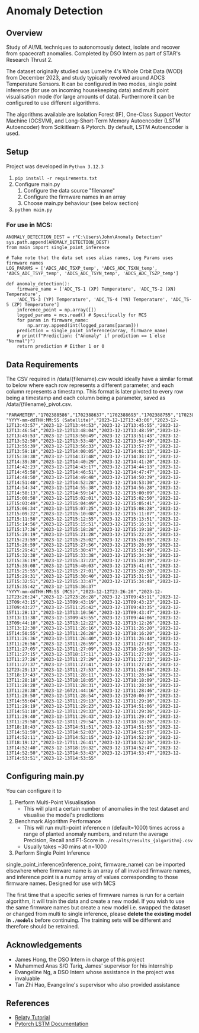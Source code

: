 # Anomaly Detection
## Overview
Study of AI/ML techniques to autonomously detect, isolate and recover from spacecraft anomalies. Completed by DSO Intern as part of STAR's Research Thrust 2.

The dataset originally studied was Lumelite 4's Whole Orbit Data (WOD) from December 2023, and study typically revolved around ADCS Temperature Sensors. It can be configured in two modes, single point inference (for use on incoming housekeeping data) and multi point visualisation mode (for large amounts of data). Furthermore it can be configured to use different algorithms. 

The algorithms available are Isolation Forest (IF), One-Class Support Vector Machine (OCSVM), and Long-Short-Term Memory Autoencoder (LSTM Autoencoder) from Scikitlearn & Pytorch. By default, LSTM Autoencoder is used.

## Setup
Project was developed in ```Python 3.12.3```
1. ```pip install -r requirements.txt```
2. Configure main.py
    1. Configure the data source "filename"
    2. Configure the firmware names in an array
    3. Choose main.py behaviour (see below section)
3. ```python main.py```

### For use in MCS:
```
ANOMALY_DETECTION_DEST = r"C:\Users\John\Anomaly Detection"
sys.path.append(ANOMALY_DETECTION_DEST)
from main import single_point_inference

# Take note that the data set uses alias names, Log Params uses firmware names
LOG_PARAMS = ['ADCS_ADC_TSXP_temp', 'ADCS_ADC_TSXN_temp', 'ADCS_ADC_TSYP_temp', 'ADCS_ADC_TSYN_temp', 'ADCS_ADC_TSZP_temp']

def anomaly_detection():
    firmware_name = ['ADC_TS-1 (XP) Temperature', 'ADC_TS-2 (XN) Temperature',
    'ADC_TS-3 (YP) Temperature', 'ADC_TS-4 (YN) Temperature', 'ADC_TS-5 (ZP) Temperature']
    inference_point = np.array([])
    logged_params = mcs.read() # Specifically for MCS
    for param in firmware_name:
        np.array.append(int(logged_params[param]))
    prediction = single_point_inference(array, firmware_name)
    # print(f"Prediction: {"Anomaly" if prediction == 1 else "Normal"}")
    return prediction # Either 1 or 0
```

## Data Requirements
The CSV required in /data/{filename}.csv would ideally have a similar format to below where each row represents a different parameter, and each column represents a timestamp. This format is later pivoted to every row being a timestamp and each column being a parameter, saved as /data/{filename}_pivot.csv. 
```
"PARAMETER","1702388586","1702388637","1702388693","1702388755","1702388814","1702388884","1702388939","1702388993","1702389049","1702389103","1702389170","1702389228","1702389289","1702389339","1702389393","1702389457","1702389558","1702389605","1702389673","1702395518","1702391868","1702391917","1702391970","1702392029","1702392080","1702392143","1702392197","1702392253","1702392358","1702392411","1702392467","1702392530","1702392588","1702392639","1702392700","1702392748","1702392810","1702392874","1702392938","1702392988","1702393093","1702393154","1702393209","1702393258","1702393321","1702393370","1702393429","1702393489","1702393541","1702393594","1702393645","1702393708","1702393762","1702393808","1702393867","1702393918","1702393975","1702394031","1702394096","1702394151","1702394191","1702394256","1702394308","1702394358","1702394419","1702394488","1702394545","1702394639","1702394702","1702394765","1702394819","1702394876","1702394919","1702394981","1702395047","1702395109","1702395158","1702395218","1702395278","1702395379","1702395443","1702395499","1702395548","1702395603","1702395661","1702394755","1702394821","1702394900","1702394971","1702395040","1702395111","1702395171","1702395227","1702395288","1702395342","1702395397"
"YYYY-mm-ddTHH:MM:SS (Satellite)","2023-12-12T13:43:06","2023-12-12T13:43:57","2023-12-12T13:44:53","2023-12-12T13:45:55","2023-12-12T13:46:54","2023-12-12T13:48:04","2023-12-12T13:48:59","2023-12-12T13:49:53","2023-12-12T13:50:49","2023-12-12T13:51:43","2023-12-12T13:52:50","2023-12-12T13:53:48","2023-12-12T13:54:49","2023-12-12T13:55:39","2023-12-12T13:56:33","2023-12-12T13:57:37","2023-12-12T13:59:18","2023-12-12T14:00:05","2023-12-12T14:01:13","2023-12-12T15:38:38","2023-12-12T14:37:48","2023-12-12T14:38:37","2023-12-12T14:39:30","2023-12-12T14:40:29","2023-12-12T14:41:20","2023-12-12T14:42:23","2023-12-12T14:43:17","2023-12-12T14:44:13","2023-12-12T14:45:58","2023-12-12T14:46:51","2023-12-12T14:47:47","2023-12-12T14:48:50","2023-12-12T14:49:48","2023-12-12T14:50:39","2023-12-12T14:51:40","2023-12-12T14:52:28","2023-12-12T14:53:30","2023-12-12T14:54:34","2023-12-12T14:55:38","2023-12-12T14:56:28","2023-12-12T14:58:13","2023-12-12T14:59:14","2023-12-12T15:00:09","2023-12-12T15:00:58","2023-12-12T15:02:01","2023-12-12T15:02:50","2023-12-12T15:03:49","2023-12-12T15:04:49","2023-12-12T15:05:41","2023-12-12T15:06:34","2023-12-12T15:07:25","2023-12-12T15:08:28","2023-12-12T15:09:22","2023-12-12T15:10:08","2023-12-12T15:11:07","2023-12-12T15:11:58","2023-12-12T15:12:55","2023-12-12T15:13:51","2023-12-12T15:14:56","2023-12-12T15:15:51","2023-12-12T15:16:31","2023-12-12T15:17:36","2023-12-12T15:18:28","2023-12-12T15:19:18","2023-12-12T15:20:19","2023-12-12T15:21:28","2023-12-12T15:22:25","2023-12-12T15:23:59","2023-12-12T15:25:02","2023-12-12T15:26:05","2023-12-12T15:26:59","2023-12-12T15:27:56","2023-12-12T15:28:39","2023-12-12T15:29:41","2023-12-12T15:30:47","2023-12-12T15:31:49","2023-12-12T15:32:38","2023-12-12T15:33:38","2023-12-12T15:34:38","2023-12-12T15:36:19","2023-12-12T15:37:23","2023-12-12T15:38:19","2023-12-12T15:39:08","2023-12-12T15:40:03","2023-12-12T15:41:01","2023-12-12T15:25:55","2023-12-12T15:27:01","2023-12-12T15:28:20","2023-12-12T15:29:31","2023-12-12T15:30:40","2023-12-12T15:31:51","2023-12-12T15:32:51","2023-12-12T15:33:47","2023-12-12T15:34:48","2023-12-12T15:35:42","2023-12-12T15:36:37"
"YYYY-mm-ddTHH:MM:SS (MCS)","2023-12-12T23:26:20","2023-12-12T23:26:24","2023-12-12T23:26:28","2023-12-13T09:43:11","2023-12-13T09:43:15","2023-12-13T09:43:19","2023-12-13T09:43:23","2023-12-13T09:43:27","2023-12-15T11:25:42","2023-12-13T09:43:35","2023-12-15T11:28:13","2023-12-13T13:10:56","2023-12-13T09:43:47","2023-12-13T13:11:38","2023-12-13T09:43:55","2023-12-13T09:44:06","2023-12-13T09:44:10","2023-12-13T13:12:22","2023-12-13T13:12:26","2023-12-13T13:12:30","2023-12-13T11:26:16","2023-12-13T11:26:20","2023-12-15T14:50:55","2023-12-13T11:26:28","2023-12-13T18:16:20","2023-12-13T11:26:36","2023-12-13T11:26:40","2023-12-13T11:26:44","2023-12-13T11:26:56","2023-12-13T11:26:59","2023-12-13T11:27:02","2023-12-13T11:27:05","2023-12-13T11:27:09","2023-12-13T18:16:58","2023-12-13T11:27:15","2023-12-13T18:17:11","2023-12-15T11:27:00","2023-12-13T11:27:26","2023-12-13T11:27:29","2023-12-13T11:27:33","2023-12-13T11:27:37","2023-12-13T11:27:41","2023-12-13T11:27:45","2023-12-12T23:29:13","2023-12-13T11:27:53","2023-12-13T11:28:04","2023-12-13T18:17:43","2023-12-13T11:28:11","2023-12-13T11:28:14","2023-12-13T11:28:18","2023-12-13T18:18:05","2023-12-13T18:18:09","2023-12-13T11:28:28","2023-12-13T11:28:31","2023-12-13T11:28:34","2023-12-13T11:28:38","2023-12-16T21:44:16","2023-12-13T11:28:46","2023-12-13T11:28:50","2023-12-13T11:28:54","2023-12-15T20:00:37","2023-12-13T14:55:04","2023-12-13T11:29:13","2023-12-13T11:29:16","2023-12-13T11:29:19","2023-12-13T11:29:23","2023-12-13T14:51:06","2023-12-13T14:51:10","2023-12-13T11:29:33","2023-12-13T11:29:36","2023-12-13T11:29:40","2023-12-13T11:29:43","2023-12-13T11:29:47","2023-12-13T11:29:50","2023-12-13T11:29:54","2023-12-13T18:18:26","2023-12-13T18:18:43","2023-12-13T14:51:51","2023-12-13T14:51:55","2023-12-13T14:51:59","2023-12-13T14:52:03","2023-12-13T14:52:07","2023-12-13T14:52:11","2023-12-13T14:52:15","2023-12-13T14:52:19","2023-12-13T18:19:12","2023-12-17T11:26:41","2023-12-13T14:52:36","2023-12-13T14:52:40","2023-12-13T18:19:32","2023-12-13T14:52:47","2023-12-13T14:52:50","2023-12-13T14:53:43","2023-12-13T14:53:47","2023-12-13T14:53:51","2023-12-13T14:53:55"
```

## Configuring main.py
You can configure it to 

1. Perform Multi-Point Visualisation 
    * This will plant a certain number of anomalies in the test dataset and visualise the model's predictions
2. Benchmark Algorithm Performance
    * This will run multi-point inference n (default=1000) times across a range of planted anomaly numbers, and return the average Precision, Recall and F1-Score in ```./results/results_{algorithm}.csv```
    * Usually takes ~30 mins at n=1000
3. Perform Single Point Inference

single_point_inference(inference_point, firmware_name) can be imported elsewhere where 
firmware name is an array of all involved firmware names, and inference point is a numpy array of values corresponding to those firmware names. Designed for use with MCS

The first time that a specific series of firmware names is run for a certain algorithm, it will train the data and create a new model. If you wish to use the same firmware names but create a new model i.e. swapped the dataset or changed from multi to single inference, please **delete the existing model in ```./models```** before continuing. The training sets will be different and therefore should be retrained.

## Acknowledgements 
- James Hong, the DSO Intern in charge of this project
- Muhammed Anas S/O Tariq, James' supervisor for his internship
- Evangeline Ng, a DSO Intern whose assistance in the project was invaluable
- Tan Zhi Hao, Evangeline's supervisor who also provided assistance
  
## References
- [Relaty Tutorial](https://www.relataly.com/multivariate-outlier-detection-using-isolation-forests-in-python-detecting-credit-card-fraud/4233/#google_vignette)
- [Pytorch LSTM Documentation](https://pytorch.org/docs/stable/generated/torch.nn.LSTM.html)